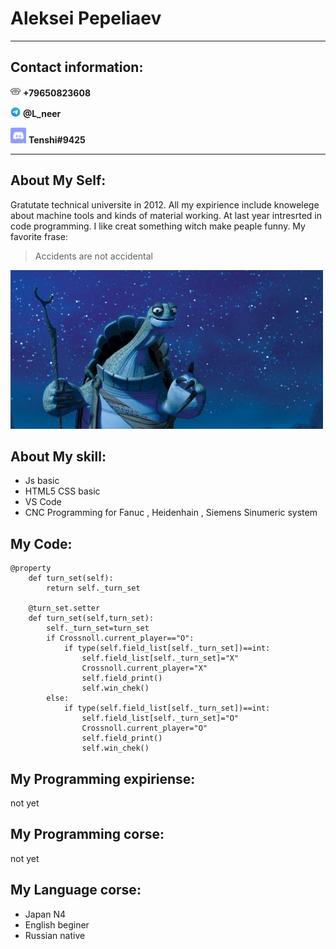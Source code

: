 # Aleksei Pepeliaev
------------------------
## Contact information:
![telephone:](/img/telephone.jpg "telephone number")  **+79650823608**    

![telegram:](/img/telegram.jpg "telegram nickname")  **@L_neer**

![discord:](/img/discord.jpg "discord adress")  **Tenshi#9425**


-------------------------

## About My Self:

Gratutate technical universite in 2012. All my expirience include knowelege about machine tools and kinds of material working.
At last year intresrted  in code programming. I like creat something witch make peaple funny.
My favorite frase:
> Accidents are not accidental

![Ugway](img/Accidents.jpg "Ugway")

## About My skill:

* Js basic
* HTML5 CSS basic
* VS Code
* CNC Programming for Fanuc , Heidenhain , Siemens Sinumeric system

## My Code:
```
@property
    def turn_set(self):
        return self._turn_set
        
    @turn_set.setter
    def turn_set(self,turn_set):
        self._turn_set=turn_set  
        if Crossnoll.current_player=="O":
            if type(self.field_list[self._turn_set])==int:
                self.field_list[self._turn_set]="X"
                Crossnoll.current_player="X"
                self.field_print()
                self.win_chek()
        else:
            if type(self.field_list[self._turn_set])==int:
                self.field_list[self._turn_set]="O"
                Crossnoll.current_player="O"
                self.field_print()
                self.win_chek()
```
## My Programming expiriense:

not yet

## My Programming corse:

not yet

## My Language corse:

* Japan N4
* English beginer
* Russian native